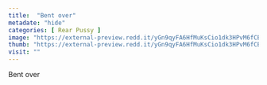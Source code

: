 ```yaml
---
title:  "Bent over"
metadate: "hide"
categories: [ Rear Pussy ]
image: "https://external-preview.redd.it/yGn9qyFA6HfMuKsCio1dk3HPvM6fCBYwCVOym0f7Hk0.jpg?auto=webp&s=65a703e7561fce05a3f2f3f1a660d6c41baf21a3"
thumb: "https://external-preview.redd.it/yGn9qyFA6HfMuKsCio1dk3HPvM6fCBYwCVOym0f7Hk0.jpg?width=960&crop=smart&auto=webp&s=eb8bffc69cdebbe073eaa4d61ba8eb7554cf7545"
visit: ""
---
```

Bent over
